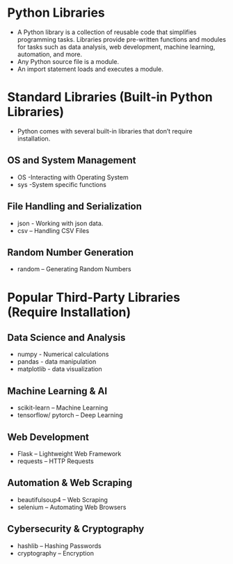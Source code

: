 # Python Libraries
- A Python library is a collection of reusable code that simplifies programming tasks. Libraries provide pre-written functions and modules for tasks such as data analysis, web development, machine learning, automation, and more.
- Any Python source file is a module.
- An import statement loads and executes a module.

# Standard Libraries (Built-in Python Libraries)
- Python comes with several built-in libraries that don’t require installation.

## OS and System Management
- OS -Interacting with Operating System
- sys -System specific functions

##  File Handling and Serialization
- json - Working with json data.
- csv – Handling CSV Files

## Random Number Generation
- random – Generating Random Numbers

# Popular Third-Party Libraries (Require Installation)
## Data Science and Analysis
- numpy - Numerical calculations
- pandas - data manipulation
- matplotlib - data visualization


## Machine Learning & AI
- scikit-learn – Machine Learning
- tensorflow/ pytorch – Deep Learning

## Web Development
- Flask – Lightweight Web Framework
- requests – HTTP Requests

## Automation & Web Scraping
- beautifulsoup4 – Web Scraping
- selenium – Automating Web Browsers

## Cybersecurity & Cryptography
- hashlib – Hashing Passwords
- cryptography – Encryption
